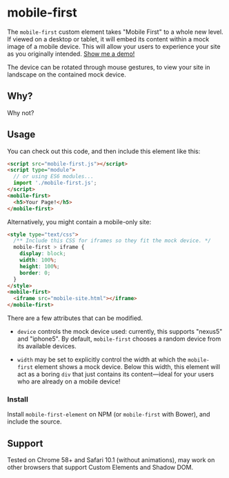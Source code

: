 mobile-first
============

The `mobile-first` custom element takes "Mobile First" to a whole new level.
If viewed on a desktop or tablet, it will embed its content within a mock image of a mobile device.
This will allow your users to experience your site as you originally intended.
[Show me a demo!](http://samthor.github.io/mobile-first/)

The device can be rotated through mouse gestures, to view your site in landscape on the contained mock device.

## Why?

Why not?

## Usage

You can check out this code, and then include this element like this:

```html
<script src="mobile-first.js"></script>
<script type="module">
  // or using ES6 modules...
  import './mobile-first.js';
</script>
<mobile-first>
  <h5>Your Page!</h5>
</mobile-first>
```

Alternatively, you might contain a mobile-only site:

```html
<style type="text/css">
  /** Include this CSS for iframes so they fit the mock device. */
  mobile-first > iframe {
    display: block;
    width: 100%;
    height: 100%;
    border: 0;
  }
</style>
<mobile-first>
  <iframe src="mobile-site.html"></iframe>
</mobile-first>
```

There are a few attributes that can be modified.

* `device` controls the mock device used: currently, this supports "nexus5" and "iphone5". By default, `mobile-first` chooses a random device from its available devices.

* `width` may be set to explicitly control the width at which the `mobile-first` element shows a mock device.
  Below this width, this element will act as a boring `div` that just contains its content—ideal for your users who are already on a mobile device!

### Install

Install `mobile-first-element` on NPM (or `mobile-first` with Bower), and include the source.

## Support

Tested on Chrome 58+ and Safari 10.1 (without animations), may work on other browsers that support Custom Elements and Shadow DOM.
